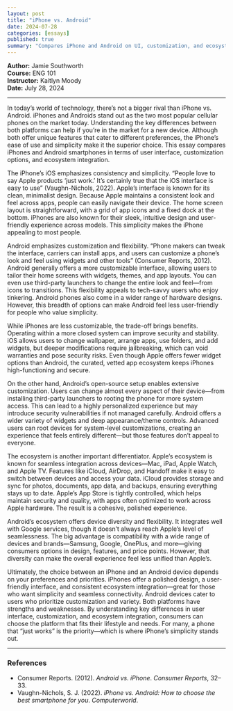 ```yaml
---
layout: post
title: "iPhone vs. Android"
date: 2024-07-28
categories: [essays]
published: true
summary: "Compares iPhone and Android on UI, customization, and ecosystem—arguing for iPhone’s simplicity."
---
```


**Author:** Jamie Southworth  
**Course:** ENG 101  
**Instructor:** Kaitlyn Moody  
**Date:** July 28, 2024

---

In today’s world of technology, there’s not a bigger rival than iPhone vs. Android. iPhones and Androids stand out as the two most popular cellular phones on the market today. Understanding the key differences between both platforms can help if you’re in the market for a new device. Although both offer unique features that cater to different preferences, the iPhone’s ease of use and simplicity make it the superior choice. This essay compares iPhones and Android smartphones in terms of user interface, customization options, and ecosystem integration.

The iPhone’s iOS emphasizes consistency and simplicity. “People love to say Apple products ‘just work.’ It’s certainly true that the iOS interface is easy to use” (Vaughn-Nichols, 2022). Apple’s interface is known for its clean, minimalist design. Because Apple maintains a consistent look and feel across apps, people can easily navigate their device. The home screen layout is straightforward, with a grid of app icons and a fixed dock at the bottom. iPhones are also known for their sleek, intuitive design and user-friendly experience across models. This simplicity makes the iPhone appealing to most people.

Android emphasizes customization and flexibility. “Phone makers can tweak the interface, carriers can install apps, and users can customize a phone’s look and feel using widgets and other tools” (Consumer Reports, 2012). Android generally offers a more customizable interface, allowing users to tailor their home screens with widgets, themes, and app layouts. You can even use third-party launchers to change the entire look and feel—from icons to transitions. This flexibility appeals to tech-savvy users who enjoy tinkering. Android phones also come in a wider range of hardware designs. However, this breadth of options can make Android feel less user-friendly for people who value simplicity.

While iPhones are less customizable, the trade-off brings benefits. Operating within a more closed system can improve security and stability. iOS allows users to change wallpaper, arrange apps, use folders, and add widgets, but deeper modifications require jailbreaking, which can void warranties and pose security risks. Even though Apple offers fewer widget options than Android, the curated, vetted app ecosystem keeps iPhones high-functioning and secure.

On the other hand, Android’s open-source setup enables extensive customization. Users can change almost every aspect of their device—from installing third-party launchers to rooting the phone for more system access. This can lead to a highly personalized experience but may introduce security vulnerabilities if not managed carefully. Android offers a wider variety of widgets and deep appearance/theme controls. Advanced users can root devices for system-level customizations, creating an experience that feels entirely different—but those features don’t appeal to everyone.

The ecosystem is another important differentiator. Apple’s ecosystem is known for seamless integration across devices—Mac, iPad, Apple Watch, and Apple TV. Features like iCloud, AirDrop, and Handoff make it easy to switch between devices and access your data. iCloud provides storage and sync for photos, documents, app data, and backups, ensuring everything stays up to date. Apple’s App Store is tightly controlled, which helps maintain security and quality, with apps often optimized to work across Apple hardware. The result is a cohesive, polished experience.

Android’s ecosystem offers device diversity and flexibility. It integrates well with Google services, though it doesn’t always reach Apple’s level of seamlessness. The big advantage is compatibility with a wide range of devices and brands—Samsung, Google, OnePlus, and more—giving consumers options in design, features, and price points. However, that diversity can make the overall experience feel less unified than Apple’s.

Ultimately, the choice between an iPhone and an Android device depends on your preferences and priorities. iPhones offer a polished design, a user-friendly interface, and consistent ecosystem integration—great for those who want simplicity and seamless connectivity. Android devices cater to users who prioritize customization and variety. Both platforms have strengths and weaknesses. By understanding key differences in user interface, customization, and ecosystem integration, consumers can choose the platform that fits their lifestyle and needs. For many, a phone that “just works” is the priority—which is where iPhone’s simplicity stands out.

---

### References

- Consumer Reports. (2012). *Android vs. iPhone*. *Consumer Reports*, 32–33.  
- Vaughn-Nichols, S. J. (2022). *iPhone vs. Android: How to choose the best smartphone for you*. *Computerworld*.
